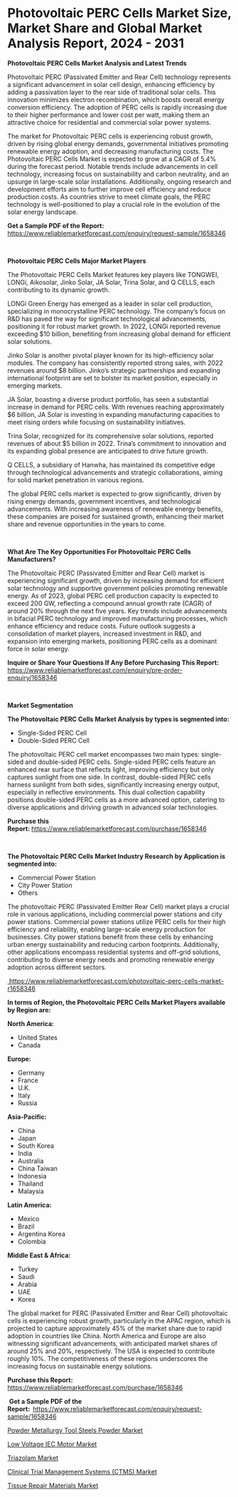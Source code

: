 <p><h1>Photovoltaic PERC Cells Market Size, Market Share and Global Market Analysis Report, 2024 - 2031</h1></p><p><strong>Photovoltaic PERC Cells Market Analysis and Latest Trends</strong></p>
<p><p>Photovoltaic PERC (Passivated Emitter and Rear Cell) technology represents a significant advancement in solar cell design, enhancing efficiency by adding a passivation layer to the rear side of traditional solar cells. This innovation minimizes electron recombination, which boosts overall energy conversion efficiency. The adoption of PERC cells is rapidly increasing due to their higher performance and lower cost per watt, making them an attractive choice for residential and commercial solar power systems.</p><p>The market for Photovoltaic PERC cells is experiencing robust growth, driven by rising global energy demands, governmental initiatives promoting renewable energy adoption, and decreasing manufacturing costs. The Photovoltaic PERC Cells Market is expected to grow at a CAGR of 5.4% during the forecast period. Notable trends include advancements in cell technology, increasing focus on sustainability and carbon neutrality, and an upsurge in large-scale solar installations. Additionally, ongoing research and development efforts aim to further improve cell efficiency and reduce production costs. As countries strive to meet climate goals, the PERC technology is well-positioned to play a crucial role in the evolution of the solar energy landscape.</p></p>
<p><strong>Get a Sample PDF of the Report:&nbsp;</strong> <a href="https://www.reliablemarketforecast.com/enquiry/request-sample/1658346?utm_campaign=1129&utm_medium=2&utm_source=Github&utm_content=ia&utm_term=28092024&utm_id=photovoltaic-perc-cells">https://www.reliablemarketforecast.com/enquiry/request-sample/1658346</a></p>
<p>&nbsp;</p>
<p><strong>Photovoltaic PERC Cells Major Market Players</strong></p>
<p><p>The Photovoltaic PERC Cells Market features key players like TONGWEI, LONGi, Aikosolar, Jinko Solar, JA Solar, Trina Solar, and Q CELLS, each contributing to its dynamic growth. </p><p>LONGi Green Energy has emerged as a leader in solar cell production, specializing in monocrystalline PERC technology. The company’s focus on R&D has paved the way for significant technological advancements, positioning it for robust market growth. In 2022, LONGi reported revenue exceeding $10 billion, benefiting from increasing global demand for efficient solar solutions.</p><p>Jinko Solar is another pivotal player known for its high-efficiency solar modules. The company has consistently reported strong sales, with 2022 revenues around $8 billion. Jinko’s strategic partnerships and expanding international footprint are set to bolster its market position, especially in emerging markets.</p><p>JA Solar, boasting a diverse product portfolio, has seen a substantial increase in demand for PERC cells. With revenues reaching approximately $6 billion, JA Solar is investing in expanding manufacturing capacities to meet rising orders while focusing on sustainability initiatives.</p><p>Trina Solar, recognized for its comprehensive solar solutions, reported revenues of about $5 billion in 2022. Trina’s commitment to innovation and its expanding global presence are anticipated to drive future growth.</p><p>Q CELLS, a subsidiary of Hanwha, has maintained its competitive edge through technological advancements and strategic collaborations, aiming for solid market penetration in various regions.</p><p>The global PERC cells market is expected to grow significantly, driven by rising energy demands, government incentives, and technological advancements. With increasing awareness of renewable energy benefits, these companies are poised for sustained growth, enhancing their market share and revenue opportunities in the years to come.</p></p>
<p>&nbsp;</p>
<p><strong>What Are The Key Opportunities For Photovoltaic PERC Cells Manufacturers?</strong></p>
<p><p>The Photovoltaic PERC (Passivated Emitter and Rear Cell) market is experiencing significant growth, driven by increasing demand for efficient solar technology and supportive government policies promoting renewable energy. As of 2023, global PERC cell production capacity is expected to exceed 200 GW, reflecting a compound annual growth rate (CAGR) of around 20% through the next five years. Key trends include advancements in bifacial PERC technology and improved manufacturing processes, which enhance efficiency and reduce costs. Future outlook suggests a consolidation of market players, increased investment in R&D, and expansion into emerging markets, positioning PERC cells as a dominant force in solar energy.</p></p>
<p><strong>Inquire or Share Your Questions If Any Before Purchasing This Report:</strong> <a href="https://www.reliablemarketforecast.com/enquiry/pre-order-enquiry/1658346?utm_campaign=1129&utm_medium=2&utm_source=Github&utm_content=ia&utm_term=28092024&utm_id=photovoltaic-perc-cells">https://www.reliablemarketforecast.com/enquiry/pre-order-enquiry/1658346</a></p>
<p>&nbsp;</p>
<p><strong>Market Segmentation</strong></p>
<p><strong>The Photovoltaic PERC Cells Market Analysis by types is segmented into:</strong></p>
<p><ul><li>Single-Sided PERC Cell</li><li>Double-Sided PERC Cell</li></ul></p>
<p><p>The photovoltaic PERC cell market encompasses two main types: single-sided and double-sided PERC cells. Single-sided PERC cells feature an enhanced rear surface that reflects light, improving efficiency but only captures sunlight from one side. In contrast, double-sided PERC cells harness sunlight from both sides, significantly increasing energy output, especially in reflective environments. This dual collection capability positions double-sided PERC cells as a more advanced option, catering to diverse applications and driving growth in advanced solar technologies.</p></p>
<p><strong>Purchase this Report:&nbsp;</strong><a href="https://www.reliablemarketforecast.com/purchase/1658346?utm_campaign=1129&utm_medium=2&utm_source=Github&utm_content=ia&utm_term=28092024&utm_id=photovoltaic-perc-cells">https://www.reliablemarketforecast.com/purchase/1658346</a></p>
<p>&nbsp;</p>
<p><strong>The Photovoltaic PERC Cells Market Industry Research by Application is segmented into:</strong></p>
<p><ul><li>Commercial Power Station</li><li>City Power Station</li><li>Others</li></ul></p>
<p><p>The photovoltaic PERC (Passivated Emitter Rear Cell) market plays a crucial role in various applications, including commercial power stations and city power stations. Commercial power stations utilize PERC cells for their high efficiency and reliability, enabling large-scale energy production for businesses. City power stations benefit from these cells by enhancing urban energy sustainability and reducing carbon footprints. Additionally, other applications encompass residential systems and off-grid solutions, contributing to diverse energy needs and promoting renewable energy adoption across different sectors.</p></p>
<p><a href="https://www.reliablemarketforecast.com/photovoltaic-perc-cells-market-r1658346?utm_campaign=1129&utm_medium=2&utm_source=Github&utm_content=ia&utm_term=28092024&utm_id=photovoltaic-perc-cells">&nbsp;https://www.reliablemarketforecast.com/photovoltaic-perc-cells-market-r1658346</a></p>
<p><strong>In terms of Region, the Photovoltaic PERC Cells Market Players available by Region are:</strong></p>
<p>
    <p> <strong> North America: </strong>
        <ul>
            <li>United States</li>
            <li>Canada</li>
        </ul>
        </p> 
    <p> <strong> Europe: </strong>
        <ul>
            <li>Germany</li>
            <li>France</li>
            <li>U.K.</li>
            <li>Italy</li>
            <li>Russia</li>
        </ul>
        </p> 
    <p> <strong> Asia-Pacific: </strong>
        <ul>
            <li>China</li>
            <li>Japan</li>
            <li>South Korea</li>
            <li>India</li>
            <li>Australia</li>
            <li>China Taiwan</li>
            <li>Indonesia</li>
            <li>Thailand</li>
            <li>Malaysia</li>
        </ul>
        </p> 
    <p> <strong> Latin America: </strong>
        <ul>
            <li>Mexico</li>
            <li>Brazil</li>
            <li>Argentina Korea</li>
            <li>Colombia</li>
        </ul>
        </p> 
    <p> <strong> Middle East & Africa: </strong>
        <ul>
            <li>Turkey</li>
            <li>Saudi</li>
            <li>Arabia</li>
            <li>UAE</li>
            <li>Korea</li>
        </ul>
    </p>
    </p>
<p><p>The global market for PERC (Passivated Emitter and Rear Cell) photovoltaic cells is experiencing robust growth, particularly in the APAC region, which is projected to capture approximately 45% of the market share due to rapid adoption in countries like China. North America and Europe are also witnessing significant advancements, with anticipated market shares of around 25% and 20%, respectively. The USA is expected to contribute roughly 10%. The competitiveness of these regions underscores the increasing focus on sustainable energy solutions.</p></p>
<p><strong>Purchase this Report: </strong><a href="https://www.reliablemarketforecast.com/purchase/1658346?utm_campaign=1129&utm_medium=2&utm_source=Github&utm_content=ia&utm_term=28092024&utm_id=photovoltaic-perc-cells">https://www.reliablemarketforecast.com/purchase/1658346</a></p>
<p>&nbsp;<strong>Get a Sample PDF of the Report:&nbsp;&nbsp;</strong><a href="https://www.reliablemarketforecast.com/enquiry/request-sample/1658346?utm_campaign=1129&utm_medium=2&utm_source=Github&utm_content=ia&utm_term=28092024&utm_id=photovoltaic-perc-cells">https://www.reliablemarketforecast.com/enquiry/request-sample/1658346</a></p>
<p><strong></strong></p>
<p><p><a href="https://github.com/SidorelaGurakuqi596/Market-Research-Report-List-1/blob/main/powder-metallurgy-tool-steels-powder-market.md?utm_campaign=1129&utm_medium=2&utm_source=Github&utm_content=ia&utm_term=28092024&utm_id=photovoltaic-perc-cells">Powder Metallurgy Tool Steels Powder Market</a></p><p><a href="https://github.com/denzelze5o/Market-Research-Report-List-1/blob/main/low-voltage-iec-motor-market.md?utm_campaign=1129&utm_medium=2&utm_source=Github&utm_content=ia&utm_term=28092024&utm_id=photovoltaic-perc-cells">Low Voltage IEC Motor Market</a></p><p><a href="https://www.linkedin.com/pulse/global-triazolam-market-trends-innovations-forward-looking-lrlqe?utm_campaign=1129&utm_medium=2&utm_source=Github&utm_content=ia&utm_term=28092024&utm_id=photovoltaic-perc-cells">Triazolam Market</a></p><p><a href="https://issuu.com/reportprime-2/docs/clinical-trial-management-systems-c_48101e3c1174d2?utm_campaign=1129&utm_medium=2&utm_source=Github&utm_content=ia&utm_term=28092024&utm_id=photovoltaic-perc-cells">Clinical Trial Management Systems (CTMS) Market</a></p><p><a href="https://www.linkedin.com/pulse/global-tissue-repair-materials-market-trends-innovations-hnrje?trackingId=3WaJAJd6SuSW%2BIK8lso%2FfQ%3D%3D&utm_campaign=1129&utm_medium=2&utm_source=Github&utm_content=ia&utm_term=28092024&utm_id=photovoltaic-perc-cells">Tissue Repair Materials Market</a></p></p>